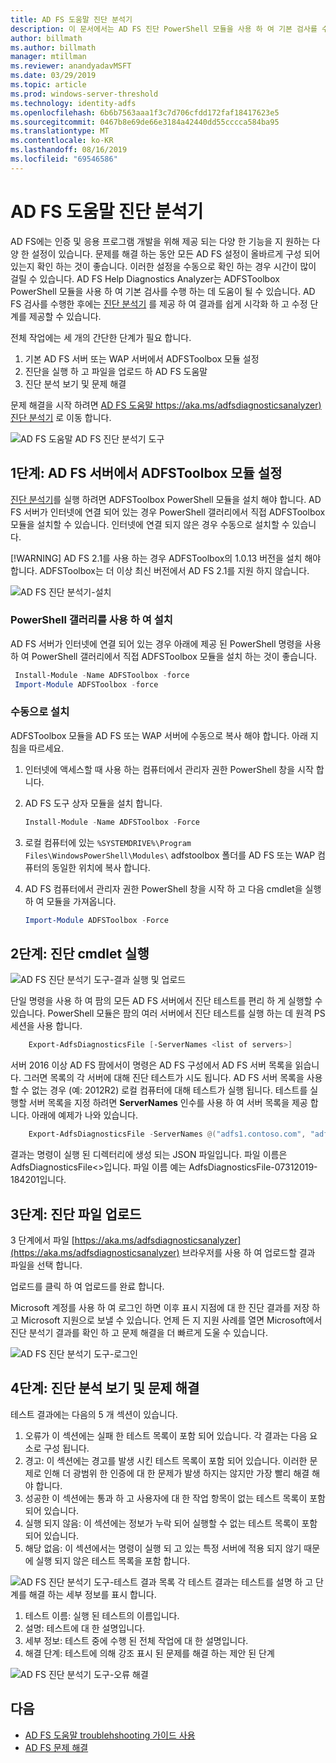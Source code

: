 ```yaml
---
title: AD FS 도움말 진단 분석기
description: 이 문서에서는 AD FS 진단 PowerShell 모듈을 사용 하 여 기본 검사를 수행 하는 방법 및 도움말 진단 분석기 AD FS 설명 합니다.
author: billmath
ms.author: billmath
manager: mtillman
ms.reviewer: anandyadavMSFT
ms.date: 03/29/2019
ms.topic: article
ms.prod: windows-server-threshold
ms.technology: identity-adfs
ms.openlocfilehash: 6b6b7563aaa1f3c7d706cfdd172faf18417623e5
ms.sourcegitcommit: 0467b8e69de66e3184a42440dd55cccca584ba95
ms.translationtype: MT
ms.contentlocale: ko-KR
ms.lasthandoff: 08/16/2019
ms.locfileid: "69546586"
---
```

# <a name="ad-fs-help-diagnostics-analyzer"></a>AD FS 도움말 진단 분석기

AD FS에는 인증 및 응용 프로그램 개발을 위해 제공 되는 다양 한 기능을 지 원하는 다양 한 설정이 있습니다. 문제를 해결 하는 동안 모든 AD FS 설정이 올바르게 구성 되어 있는지 확인 하는 것이 좋습니다. 이러한 설정을 수동으로 확인 하는 경우 시간이 많이 걸릴 수 있습니다. AD FS Help Diagnostics Analyzer는 ADFSToolbox PowerShell 모듈을 사용 하 여 기본 검사를 수행 하는 데 도움이 될 수 있습니다. AD FS 검사를 수행한 후에는 [진단 분석기](https://aka.ms/adfsdiagnosticsanalyzer) 를 제공 하 여 결과를 쉽게 시각화 하 고 수정 단계를 제공할 수 있습니다.

전체 작업에는 세 개의 간단한 단계가 필요 합니다.

1. 기본 AD FS 서버 또는 WAP 서버에서 ADFSToolbox 모듈 설정
2. 진단을 실행 하 고 파일을 업로드 하 AD FS 도움말
3. 진단 분석 보기 및 문제 해결

문제 해결을 시작 하려면 [AD FS 도움말 https://aka.ms/adfsdiagnosticsanalyzer) 진단 분석기](https://aka.ms/adfsdiagnosticsanalyzer) 로 이동 합니다.

![AD FS 도움말 AD FS 진단 분석기 도구](media/ad-fs-diagonostics-analyzer/home.png)

## <a name="step-1-setup-the-adfstoolbox-module-on-ad-fs-server"></a>1단계: AD FS 서버에서 ADFSToolbox 모듈 설정

[진단 분석기](https://aka.ms/adfsdiagnosticsanalyzer)를 실행 하려면 ADFSToolbox PowerShell 모듈을 설치 해야 합니다. AD FS 서버가 인터넷에 연결 되어 있는 경우 PowerShell 갤러리에서 직접 ADFSToolbox 모듈을 설치할 수 있습니다. 인터넷에 연결 되지 않은 경우 수동으로 설치할 수 있습니다. 

[!WARNING]
AD FS 2.1를 사용 하는 경우 ADFSToolbox의 1.0.13 버전을 설치 해야 합니다. ADFSToolbox는 더 이상 최신 버전에서 AD FS 2.1를 지원 하지 않습니다.

![AD FS 진단 분석기-설치](media/ad-fs-diagonostics-analyzer/step1_v2.png)

### <a name="setup-using-powershell-gallery"></a>PowerShell 갤러리를 사용 하 여 설치

AD FS 서버가 인터넷에 연결 되어 있는 경우 아래에 제공 된 PowerShell 명령을 사용 하 여 PowerShell 갤러리에서 직접 ADFSToolbox 모듈을 설치 하는 것이 좋습니다.

   ```powershell
    Install-Module -Name ADFSToolbox -force
    Import-Module ADFSToolbox -force
   ```

### <a name="setup-manually"></a>수동으로 설치

ADFSToolbox 모듈을 AD FS 또는 WAP 서버에 수동으로 복사 해야 합니다. 아래 지침을 따르세요.

1. 인터넷에 액세스할 때 사용 하는 컴퓨터에서 관리자 권한 PowerShell 창을 시작 합니다.
2. AD FS 도구 상자 모듈을 설치 합니다.

    ```powershell
    Install-Module -Name ADFSToolbox -Force
    ```
3. 로컬 컴퓨터에 있는 `%SYSTEMDRIVE%\Program Files\WindowsPowerShell\Modules\` adfstoolbox 폴더를 AD FS 또는 WAP 컴퓨터의 동일한 위치에 복사 합니다.

4. AD FS 컴퓨터에서 관리자 권한 PowerShell 창을 시작 하 고 다음 cmdlet을 실행 하 여 모듈을 가져옵니다.

    ```powershell
    Import-Module ADFSToolbox -Force
    ```

## <a name="step-2-execute-the-diagnostics-cmdlet"></a>2단계: 진단 cmdlet 실행

![AD FS 진단 분석기 도구-결과 실행 및 업로드](media/ad-fs-diagonostics-analyzer/step2_v2.png)

단일 명령을 사용 하 여 팜의 모든 AD FS 서버에서 진단 테스트를 편리 하 게 실행할 수 있습니다. PowerShell 모듈은 팜의 여러 서버에서 진단 테스트를 실행 하는 데 원격 PS 세션을 사용 합니다.

```powershell
    Export-AdfsDiagnosticsFile [-ServerNames <list of servers>]
```

서버 2016 이상 AD FS 팜에서이 명령은 AD FS 구성에서 AD FS 서버 목록을 읽습니다. 그러면 목록의 각 서버에 대해 진단 테스트가 시도 됩니다. AD FS 서버 목록을 사용할 수 없는 경우 (예: 2012R2) 로컬 컴퓨터에 대해 테스트가 실행 됩니다. 테스트를 실행할 서버 목록을 지정 하려면 **ServerNames** 인수를 사용 하 여 서버 목록을 제공 합니다. 아래에 예제가 나와 있습니다.

```powershell
    Export-AdfsDiagnosticsFile -ServerNames @("adfs1.contoso.com", "adfs2.contoso.com")
```

결과는 명령이 실행 된 디렉터리에 생성 되는 JSON 파일입니다. 파일 이름은 AdfsDiagnosticsFile\<\>입니다. 파일 이름 예는 AdfsDiagnosticsFile-07312019-184201입니다.

## <a name="step-3-upload-the-diagnostics-file"></a>3단계: 진단 파일 업로드

3 단계에서 파일 [https://aka.ms/adfsdiagnosticsanalyzer](https://aka.ms/adfsdiagnosticsanalyzer) 브라우저를 사용 하 여 업로드할 결과 파일을 선택 합니다.

업로드를 클릭 하 여 업로드를 완료 합니다.

Microsoft 계정를 사용 하 여 로그인 하면 이후 표시 지점에 대 한 진단 결과를 저장 하 고 Microsoft 지원으로 보낼 수 있습니다. 언제 든 지 지원 사례를 열면 Microsoft에서 진단 분석기 결과를 확인 하 고 문제 해결을 더 빠르게 도울 수 있습니다.

![AD FS 진단 분석기 도구-로그인](media/ad-fs-diagonostics-analyzer/sign_in_step.png)

## <a name="step-4-view-diagnostics-analysis-and-resolve-any-issues"></a>4단계: 진단 분석 보기 및 문제 해결

테스트 결과에는 다음의 5 개 섹션이 있습니다.

1. 오류가 이 섹션에는 실패 한 테스트 목록이 포함 되어 있습니다. 각 결과는 다음 요소로 구성 됩니다.
2. 경고: 이 섹션에는 경고를 발생 시킨 테스트 목록이 포함 되어 있습니다. 이러한 문제로 인해 더 광범위 한 인증에 대 한 문제가 발생 하지는 않지만 가장 빨리 해결 해야 합니다.
3. 성공한 이 섹션에는 통과 하 고 사용자에 대 한 작업 항목이 없는 테스트 목록이 포함 되어 있습니다.
4. 실행 되지 않음: 이 섹션에는 정보가 누락 되어 실행할 수 없는 테스트 목록이 포함 되어 있습니다.
5. 해당 없음: 이 섹션에서는 명령이 실행 되 고 있는 특정 서버에 적용 되지 않기 때문에 실행 되지 않은 테스트 목록을 포함 합니다.

![AD FS 진단 분석기 도구-테스트 결과 목록](media/ad-fs-diagonostics-analyzer/step3a_v3.png) 각 테스트 결과는 테스트를 설명 하 고 단계를 해결 하는 세부 정보를 표시 합니다.

1. 테스트 이름: 실행 된 테스트의 이름입니다.
2. 설명: 테스트에 대 한 설명입니다.
3. 세부 정보: 테스트 중에 수행 된 전체 작업에 대 한 설명입니다.
4. 해결 단계: 테스트에 의해 강조 표시 된 문제를 해결 하는 제안 된 단계

![AD FS 진단 분석기 도구-오류 해결](media/ad-fs-diagonostics-analyzer/step3b_v3.png)

## <a name="next"></a>다음

- [AD FS 도움말 troublehshooting 가이드 사용](https://aka.ms/adfshelp/troubleshooting )
- [AD FS 문제 해결](ad-fs-tshoot-overview.md)
